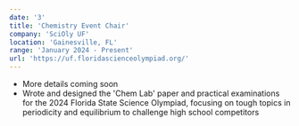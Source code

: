 ```yaml
---
date: '3'
title: 'Chemistry Event Chair'
company: 'SciOly UF'
location: 'Gainesville, FL'
range: 'January 2024 - Present'
url: 'https://uf.floridascienceolympiad.org/'
---
```


- More details coming soon
- Wrote and designed the 'Chem Lab' paper and practical examinations for the 2024 Florida State Science Olympiad, focusing on tough topics in periodicity and equilibrium to challenge high school competitors
